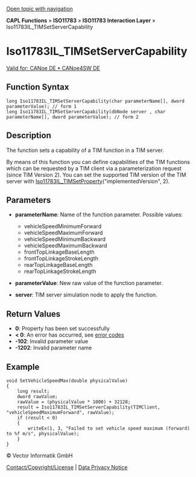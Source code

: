 [Open topic with navigation](../../../../../../CANoeDEFamily.htm#Topics/CAPLFunctions/ISO11783/ISOInteractionLayer/Functions/CAPLfunctionIso11783ILtimSetServerCapability.md)

**CAPL Functions** » **ISO11783** » **ISO11783 Interaction Layer** » Iso11783IL_TIMSetServerCapability

# Iso11783IL_TIMSetServerCapability

[Valid for: CANoe DE • CANoe4SW DE](../../../../Shared/FeatureAvailability.md)

## Function Syntax

```plaintext
long Iso11783IL_TIMSetServerCapability(char parameterName[], dword parameterValue); // form 1
long Iso11783IL_TIMSetServerCapability(dbNode server , char parameterName[], dword parameterValue); // form 2
```

## Description

The function sets a capability of a TIM function in a TIM server.

By means of this function you can define capabilities of the TIM functions which can be requested by a TIM client via a parameterization request (since TIM Version 2). You can set the supported TIM version of the TIM server with [Iso11783IL_TIMSetProperty](CAPLfunctionIso11783ILtimSetProperty.md)("implementedVersion", 2).

## Parameters

- **parameterName**: Name of the function parameter. Possible values:
  - vehicleSpeedMinimumForward
  - vehicleSpeedMaximumForward
  - vehicleSpeedMinimumBackward
  - vehicleSpeedMaximumBackward
  - frontTopLinkageBaseLength
  - frontTopLinkageStrokeLength
  - rearTopLinkageBaseLength
  - rearTopLinkageStrokeLength

- **parameterValue**: New raw value of the function parameter.

- **server**: TIM server simulation node to apply the function.

## Return Values

- **0**: Property has been set successfully
- **< 0**: An error has occurred, see [error codes](../../../CAPLfunctionsISOj1939ErrorCodes.md)
- **-102**: Invalid parameter value
- **-1202**: Invalid parameter name

## Example

```plaintext
void SetVehicleSpeedMax(double physicalValue)
{
    long result;
    dword rawValue;
    rawValue = (physicalValue * 1000) + 32128;
    result = Iso11783IL_TIMSetServerCapability(TIMClient, "vehicleSpeedMaximumForward", rawValue);
    if (result < 0)
    {
        writeEx(1, 3, "Failed to set vehicle speed maximum (forward) to %f m/s", physicalValue);
    }
}
```

© Vector Informatik GmbH

[Contact/Copyright/License](../../../../Shared/ContactCopyrightLicense.md) | [Data Privacy Notice](https://www.vector.com/int/en/company/get-info/privacy-policy/)

